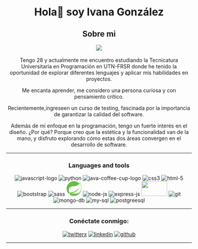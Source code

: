 <h1 align="center">Hola👋 soy Ivana González</ h1>

<h2 align="center">Sobre mi</h2>
<p align="center">
 <img  src="https://img.freepik.com/vector-gratis/linda-chica-hacker-operando-laptop-dibujos-animados-vector-icono-ilustracion-personas-tecnologia-aislada-plana_138676-9487.jpg" width="40%"/>
</p>
<p align="center">Tengo 28 y actualmente me encuentro estudiando la Tecnicatura Universitaria en Programación en UTN-FRSR donde he tenido la oportunidad de explorar diferentes lenguajes y aplicar mis habilidades en proyectos.</p>
<p align="center">Me encanta aprender, me considero una persona curiosa y con  pensamiento crítico.</p>
<p align="center">Recientemente,ingreseen un curso de testing, fascinada por la importancia de garantizar la calidad del software.</p>
<p align="center">Además de mi enfoque en la programación, tengo un fuerte interés en el diseño. ¿Por qué? Porque creo que la estética y la funcionalidad van de la mano, y disfruto explorando cómo estas dos áreas convergen en el desarrollo de software.</p>

---
<h3 align="center">Languages and tools</h3>
<div align="center">
<img src="https://img.icons8.com/nolan/64/javascript-logo.png" alt="javascript-logo" width="40" height="40" /> 
<img src="https://img.icons8.com/nolan/64/python.png" alt="python" width="40" height="40" />
<img src="https://img.icons8.com/nolan/64/java-coffee-cup-logo.png" alt="java-coffee-cup-logo" width="40" height="40" />
<img src="https://img.icons8.com/nolan/64/css3.png" alt="css3"width="40" height=" 40"/>
<img src="https://img.icons8.com/nolan/64/html-5.png" alt="html-5"width="40" height=" 40"/>
<img src="https://img.icons8.com/nolan/64/bootstrap.png" alt="bootstrap" width="40" height=" 40"/>
<img src="https://img.icons8.com/nolan/64/sass.png" alt="sass" width="40" height="40" />
<img src="https://raw.githubusercontent.com/teamedwardforever/Readme-Generator/71f25dd8b98329b168142a6b782a107b75eab178/svg/Skills/Backend/springio-icon.svg" alt="Spring" width="40" height="40" />
<img src="https://img.icons8.com/nolan/64/node-js.png" alt="node-js" width="40" height=" 40"/>
<img src="https://img.icons8.com/nolan/64/express-js.png" alt="express-js"width="40" height=" 40"/>
<img src="https://www.arsys.es/blog/file/uploads/2017/05/Mantis.jpg" width="70" height="40"/>
<img src="https://img.icons8.com/nolan/64/git.png" alt="git" width="40" height=" 40"/>
<img src= "https://img.icons8.com/nolan/64/mongo-db.png" alt="mongo-db" width="40" height="40" /> 
<img src="https://img.icons8.com/nolan/64/my-sql.png" alt="my-sql" width="40" height="40" /> 
<img src="https://img.icons8.com/plasticine/100/postgreesql.png" alt="postgreesql" width="40" height="50"/> 

</div>

---
 <h3 align ="center">Conéctate conmigo:</h3>
 <p align="center">
  <a href="https://twitter.com/@ivii_gonzalez" target="_blank"> <img src="https://img.icons8.com/nolan/64/twitterx.png" alt="twitterx"></a>
<a href="https: //www.linkedin.com/in/Ivana Gozalez" target="_blank"><img src="https://img.icons8.com/nolan/64/linkedin.png" alt="linkedin"></a>
<a href="https://github.com/IviiGonzalez" target="_blank"><img src="https://img.icons8.com/nolan/64/github.png" alt="github"/></a> 
 </p> 

---
